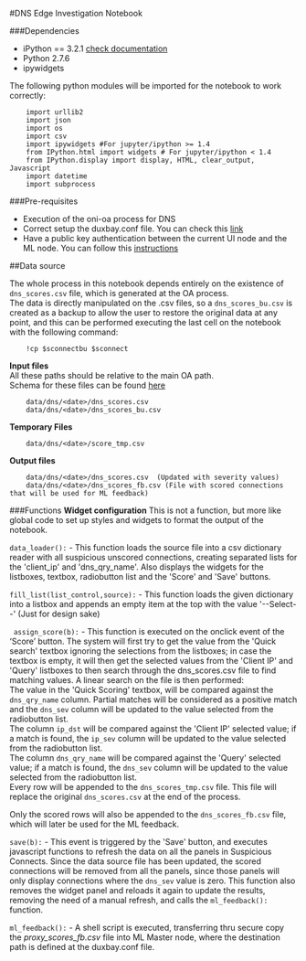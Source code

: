 #DNS Edge Investigation Notebook

###Dependencies
- iPython == 3.2.1 [check documentation](https://ipython.org/ipython-doc/3/index.html)
- Python 2.7.6 
- ipywidgets

The following python modules will be imported for the notebook to work correctly:    

        import urllib2  
        import json  
        import os  
        import csv  
        import ipywidgets #For jupyter/ipython >= 1.4  
        from IPython.html import widgets # For jupyter/ipython < 1.4  
        from IPython.display import display, HTML, clear_output, Javascript   
        import datetime  
        import subprocess 


###Pre-requisites
- Execution of the oni-oa process for DNS
- Correct setup the duxbay.conf file. You can check this [link](https://github.com/Open-Network-Insight/open-network-insight/wiki/Edit%20Solution%20Configuration) 
- Have a public key authentication between the current UI node and the ML node. You can follow this [instructions](https://github.com/Open-Network-Insight/open-network-insight/wiki/Configure%20User%20Accounts#configure-user-accounts)


##Data source

The whole process in this notebook depends entirely on the existence of `dns_scores.csv` file, which is generated at the OA process.  
The data is directly manipulated on the .csv files, so a `dns_scores_bu.csv` is created as a backup to allow the user to restore the original data at any point, 
and this can be performed executing the last cell on the notebook with the following command:  

        !cp $sconnectbu $sconnect


**Input files**  
All these paths should be relative to the main OA path.    
Schema for these files can be found [here](https://github.com/Open-Network-Insight/oni-oa/tree/1.1/oa/dns)

        data/dns/<date>/dns_scores.csv  
        data/dns/<date>/dns_scores_bu.csv

**Temporary Files**

        data/dns/<date>/score_tmp.csv

**Output files**

        data/dns/<date>/dns_scores.csv  (Updated with severity values)
        data/dns/<date>/dns_scores_fb.csv (File with scored connections that will be used for ML feedback)

###Functions
**Widget configuration**
This is not a function, but more like global code to set up styles and widgets to format the output of the notebook. 

`data_loader():` - This function loads the source file into a csv dictionary reader with all suspicious unscored connections, creating separated lists for 
the 'client_ip' and 'dns_qry_name'.
 Also displays the widgets for the listboxes, textbox, radiobutton list and the 'Score' and 'Save' buttons.  
  
`fill_list(list_control,source):` - This function loads the given dictionary into a listbox and appends an empty item at the top with the value '--Select--' (Just for design sake)

` assign_score(b):` - This function is executed on the onclick event of the ‘Score’ button. The system will first try to get the value from the 'Quick search' textbox ignoring the selections from the listboxes; in case the textbox is empty, it will then
 get the selected values from the 'Client IP' and 'Query' listboxes to then search through the dns_scores.csv file to find matching values. 
A linear search on the file is then performed:  
The value in the 'Quick Scoring' textbox, will be compared against the `dns_qry_name` column. Partial matches will be considered as a positive match and the `dns_sev` column will be updated to the value selected from the radiobutton list.   
The column `ip_dst` will be compared against the 'Client IP' selected value; if a match is found, the `ip_sev` column will be updated to the value selected from the radiobutton list.   
The column `dns_qry_name` will be compared against the 'Query' selected value; if a match is found, the `dns_sev` column will be updated to the value selected from the radiobutton list.     
Every row will be appended to the `dns_scores_tmp.csv` file. This file will replace the original `dns_scores.csv` at the end of the process.  

Only the scored rows will also be appended to the `dns_scores_fb.csv` file, which will later be used for the ML feedback.

`save(b):` - This event is triggered by the 'Save' button, and executes javascript functions to refresh the data on all the panels in Suspicious Connects. Since the data source file has been updated, the scored connections will be removed from all
the panels, since those panels will only display connections where the `dns_sev` value is zero.
This function also removes the widget panel and reloads it again to update the results, removing the need of a manual refresh, and calls the `ml_feedback():` function.

`ml_feedback():` - A shell script is executed, transferring thru secure copy the _proxy_scores_fb.csv_ file into ML Master node, where the destination path is defined at the duxbay.conf file.
